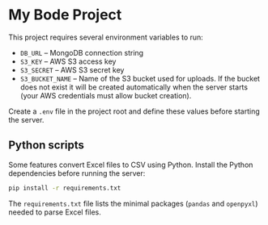 # My Bode Project

This project requires several environment variables to run:

- `DB_URL` – MongoDB connection string
- `S3_KEY` – AWS S3 access key
- `S3_SECRET` – AWS S3 secret key
- `S3_BUCKET_NAME` – Name of the S3 bucket used for uploads. If the bucket does
  not exist it will be created automatically when the server starts (your AWS
  credentials must allow bucket creation).

Create a `.env` file in the project root and define these values before starting
the server.


## Python scripts

Some features convert Excel files to CSV using Python. Install the Python dependencies before running the server:

```bash
pip install -r requirements.txt
```

The `requirements.txt` file lists the minimal packages (`pandas` and `openpyxl`) needed to parse Excel files.

